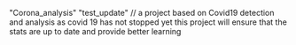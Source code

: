 "Corona_analysis" 
"test_update"
//
a project based on Covid19 detection and analysis
as covid 19 has not stopped yet this project will ensure that the stats are up to date and provide better learning
